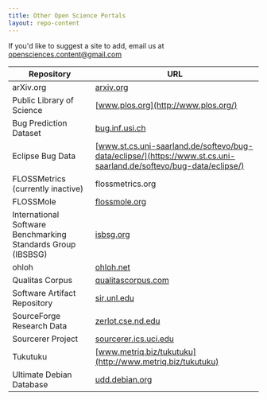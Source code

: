 ```yaml
---
title: Other Open Science Portals
layout: repo-content
---
```


If you'd like to suggest a site to add, email us at [opensciences.content@gmail.com](mailto:opensciences.content@gmail.com)

Repository | URL
---|---
arXiv.org | [arxiv.org](http://arxiv.org/)
Public Library of Science | [www.plos.org](http://www.plos.org/)
Bug Prediction Dataset | [bug.inf.usi.ch](http://bug.inf.usi.ch)
Eclipse Bug Data | [www.st.cs.uni-saarland.de/softevo/bug-data/eclipse/](https://www.st.cs.uni-saarland.de/softevo/bug-data/eclipse/)
FLOSSMetrics (currently inactive) | flossmetrics.org
FLOSSMole | [flossmole.org](http://flossmole.org)
International Software Benchmarking Standards Group (IBSBSG)| [isbsg.org](http://isbsg.org)
ohloh | [ohloh.net](http://www.ohloh.net)
Qualitas Corpus | [qualitascorpus.com](http://qualitascorpus.com)
Software Artifact Repository | [sir.unl.edu](http://sir.unl.edu)
SourceForge Research Data | [zerlot.cse.nd.edu](http://zerlot.cse.nd.edu)
Sourcerer Project | [sourcerer.ics.uci.edu](http://sourcerer.ics.uci.edu)
Tukutuku | [www.metriq.biz/tukutuku](http://www.metriq.biz/tukutuku)
Ultimate Debian Database | [udd.debian.org](http://udd.debian.org)

